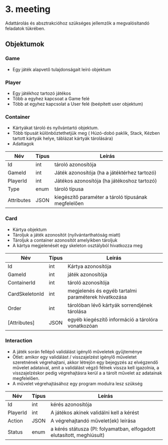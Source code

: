# 3. meeting
Adattárolás és absztrakcióhoz szükséges jellemzők a megvalósítandó feladatok tükrében. 

## Objektumok
### Game
- Egy játék alapvető tulajdonságait leíró objektum

### Player
- Egy játékhoz tartozó játékos
- Több a egyhez kapcsoat a Game felé
- Több at egyhez kapcsolat a User felé (beépített user objektum)

### Container
- Kártyákat tároló és nyílvántartó objektum.
- Több típusát különböztethetjük meg ( Húzó-dobó paklik, Stack, Kézben tartott kártyák helye, táblázat kártyák tárolására)
- Adattagok

|Név| Típus | Leírás |
|-|-|-|
| Id | int | tároló azonosítója |
| GameId | int | Játék azonosítója (ha a játéktérhez tartozó) 
| PlayerId | int | Játékos azonosítója (ha játékoshoz tartozó)
| Type | enum | tároló típusa 
| Attributes | JSON | kiegészítő paraméter a tároló típusának megfelelően

### Card
- Kártya objektum
- Tároljuk a játék azonosítót (nyílvántarthatóság miatt)
- Tároljuk a container azonosítót amelyikben tároljuk
- A kártya megjelenését egy skeleton osztályból hivatkozza meg

|Név| Típus | Leírás |
| - | - | - |
| Id | int | Kártya azonosítója |
| GameId | int | játék azonosítója |
| ContainerId | int  | tároló azonosítója |
| CardSkeletonId | int | megjelenés és egyéb tartalmi paraméterek hivatkozása |
| Order | int | tárolóban lévő kártyák sorrendjének tárolása 
| [Attributes] | JSON | egyéb kiegészítő információ a tárolóra vonatkozóan

### Interaction
- A játék során fellépő validálást igénylő műveletek gyűjteménye
- Ötlet: amikor egy validálást / visszajelzést igénylő műveletet szeretnének végrehajtani, akkor létrejön egy bejegyzés az elvégzendő művelet adataival, amit a validálást végző félnek vissza kell igazolnia, a visszajelzéskor pedig végrehajtásra kerül a a tárolt művelet az adatainak megfelelően.
- A művelet végrehajtásához egy program modulra lesz szükség

|Név| Típus | Leírás |
| - | - | - |
| Id | int | kérés azonosítója |
| PlayerId | int | A játékos akinek validálni kell a kérést |
| Action | JSON | A végrehajtandó művelet(ek) leírása |
| Status | enum | a kérés státusza (Pl: folyamatban, elfogadott elutasított, meghiúsult)  
